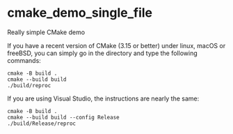# cmake_demo_single_file

Really simple CMake demo

If you have a recent version of CMake (3.15 or better) under linux, macOS or freeBSD, you can simply
go in the directory and type the following commands:

```
cmake -B build .
cmake --build build
./build/reproc
```

If you are using Visual Studio, the instructions are nearly the same:

```
cmake -B build .
cmake --build build --config Release
./build/Release/reproc
```
